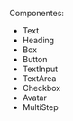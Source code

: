 Componentes:

- Text
- Heading
- Box
- Button
- TextInput
- TextArea
- Checkbox
- Avatar
- MultiStep
